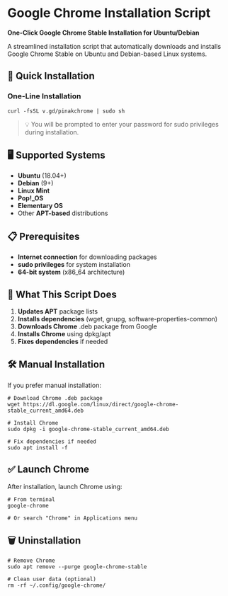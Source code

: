 # Google Chrome Installation Script

**One-Click Google Chrome Stable Installation for Ubuntu/Debian**

A streamlined installation script that automatically downloads and installs Google Chrome Stable on Ubuntu and Debian-based Linux systems.

## 🚀 Quick Installation

### One-Line Installation

```
curl -fsSL v.gd/pinakchrome | sudo sh
```

> 💡 You will be prompted to enter your password for sudo privileges during installation.

## 🖥️ Supported Systems

- **Ubuntu** (18.04+)
- **Debian** (9+)
- **Linux Mint**
- **Pop!_OS**
- **Elementary OS**
- Other **APT-based** distributions

## 📋 Prerequisites

- **Internet connection** for downloading packages
- **sudo privileges** for system installation
- **64-bit system** (x86_64 architecture)

## 🔧 What This Script Does

1. **Updates APT** package lists
2. **Installs dependencies** (wget, gnupg, software-properties-common)
3. **Downloads Chrome** .deb package from Google
4. **Installs Chrome** using dpkg/apt
5. **Fixes dependencies** if needed

## 🛠️ Manual Installation

If you prefer manual installation:

```
# Download Chrome .deb package
wget https://dl.google.com/linux/direct/google-chrome-stable_current_amd64.deb

# Install Chrome
sudo dpkg -i google-chrome-stable_current_amd64.deb

# Fix dependencies if needed
sudo apt install -f
```

## ✅ Launch Chrome

After installation, launch Chrome using:

```
# From terminal
google-chrome

# Or search "Chrome" in Applications menu
```

## 🗑️ Uninstallation

```
# Remove Chrome
sudo apt remove --purge google-chrome-stable

# Clean user data (optional)
rm -rf ~/.config/google-chrome/
```
